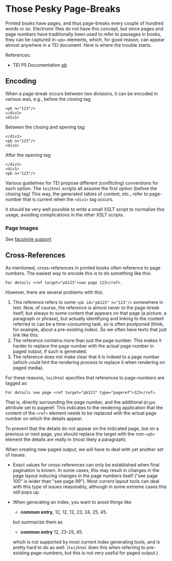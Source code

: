 # Those Pesky Page-Breaks #

Printed books have pages, and thus page-breaks every couple of hundred words or so. Electronic files do not have this concept, but since pages and page numbers have traditionally been used to refer to passages in books, they can be captured in `<pb>` elements, which, for good reason, can appear almost anywhere in a TEI document. Here is where the trouble starts.

References:
  * TEI P5 Documentation [pb](http://www.tei-c.org/release/doc/tei-p5-doc/en/html/ref-pb.html)

## Encoding ##

When a page-break occurs between two divisions, it can be encoded in various was, e.g., before the closing tag:

```
<pb n="123"/>
</div1>
<div1>
```

Between the closing and opening tag:

```
</div1>
<pb n="123"/>
<div1>
```

After the opening tag:

```
</div1>
<div1>
<pb n="123"/>
```

Various guidelines for TEI propose different (conflicting) conventions for each option. The `tei2html` scripts all assume the first option (before the closing tag) This way, the generated tables of content, etc., refer to page-number that is current when the `<div1>` tag occurs.

It should be very well possible to write a small XSLT script to normalize this usage, avoiding complications in the other XSLT scripts.

### Page Images ###

See [facsimile support](FacsimileSupport.md)

## Cross-References ##

As mentioned, cross-references in printed books often reference to page numbers. The easiest way to encode this is to do something like this:

```
For details <ref target="pb123">see page 123</ref>.
```

However, there are several problems with this.

1. This reference refers to some `<pb id="pb123" n="123"/>` somewhere in text. Now, of course, the reference is almost never to the page-break itself, but always to some content that appears on that page (a picture, a paragraph or phrase), but actually identifying and linking to the content referred to can be a time-consuming task, so is often postponed (think, for example, about a pre-existing index). So we often have texts that just link like this.
2. The reference contains more than just the page number. This makes it harder to replace the page number with the actual page number in paged output, if such is generated.
3. The reference does not make clear that it is indeed to a page number (which could hint the rendering process to replace it when rendering on paged media).

For these reasons, `tei2html` specifies that references to page-numbers are tagged as:

```
For details see page <ref target="pb123" type="pageref">123</ref>.
```

That is, directly surrounding the page number, and the additional `@type` attribute set to pageref. This indicates to the rendering application that the content of the `<ref>` element needs to be replaced with the actual page number on which the details appear.

To prevent that the details do not appear on the indicated page, but on a previous or next page, you should replace the target with the non-`<pb>` element the details are really in (most likely a paragraph).

When creating new paged output, we will have to deal with yet another set of issues:

  * Exact values for cross-references can only be established when final pagination is known. In some cases, this may result in changes in the page layout inducing changes in the page numbers itself ("see page 100" is wider than "see page 99"). Most current layout tools can deal with this type of issues reasonably, although in some extreme cases this still pops up.
  * When generating an index, you want to avoid things like
  
    * **common entry**, 12, 12, 12, 23, 24, 25, 45.
    
    but summarize them as
    
    * **common entry** 12, 23-25, 45.
    
    which is not supported by most current index generating tools, and is pretty hard to do as well. (`tei2html` does this when referring to pre-existing page-numbers, but this is not very useful for paged output.)

